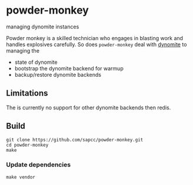 # powder-monkey
managing dynomite instances

Powder monkey is a skilled technician who engages in blasting work and handles explosives carefully.
So does `powder-monkey` deal with [dynomite](https://github.com/Netflix/dynomite/) to managing the
* state of dynomite
* bootstrap the dynomite backend for warmup
* backup/restore dynomite backends

## Limitations
The is currently no support for other dynomite backends then redis.

## Build
```
git clone https://github.com/sapcc/powder-monkey.git
cd powder-monkey
make
```

### Update dependencies
```
make vendor
```